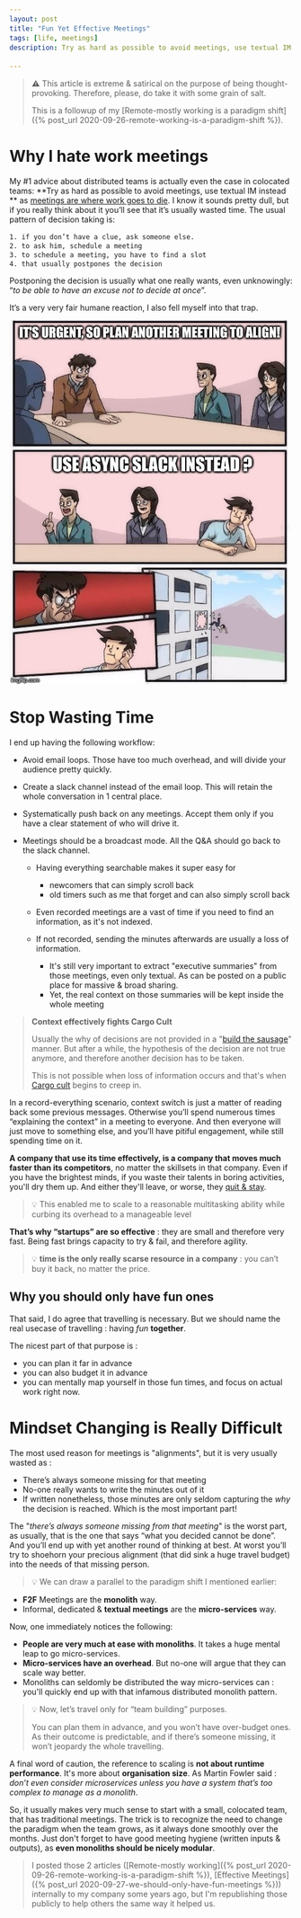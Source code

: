 ```yaml
---
layout: post
title: "Fun Yet Effective Meetings"
tags: [life, meetings]
description: Try as hard as possible to avoid meetings, use textual IM instead, as meetings are where work goes to die

---
```


> ⚠️ This article is extreme & satirical on the purpose of being thought-provoking. Therefore, please, do take it with some grain of salt.
>
> This is a followup of my [Remote-mostly working is a paradigm shift]({% post_url 2020-09-26-remote-working-is-a-paradigm-shift %}).

# Why I hate work meetings

My #1 advice about distributed teams is actually even the case in colocated teams:
**Try as hard as possible to avoid meetings, use textual IM instead ** as [meetings are where work goes to die](https://blog.codinghorror.com/meetings-where-work-goes-to-die/).
I know it sounds pretty dull, but if you really think about it you’ll see that it’s usually wasted time.
The usual pattern of decision taking is:

    1. if you don’t have a clue, ask someone else.
    2. to ask him, schedule a meeting
    3. to schedule a meeting, you have to find a slot
    4. that usually postpones the decision

Postponing the decision is usually what one really wants, even unknowingly: “*to be able to have an excuse not to decide at once*”.

It’s a very very fair humane reaction, I also fell myself into that trap.

![Thrown out of the fence for proposing an textual chat](/assets/images/out-of-window.jpg)

# Stop Wasting Time

I end up having the following workflow:

* Avoid email loops. Those have too much overhead, and will divide your audience pretty quickly.
* Create a slack channel instead of the email loop. This will retain the whole conversation in 1 central place.
* Systematically push back on any meetings. Accept them only if you have a clear statement of who will drive it.
* Meetings should be a broadcast mode. All the Q&A should go back to the slack channel.

  * Having everything searchable makes it super easy for
    * newcomers that can simply scroll back
    * old timers such as me that forget and can also simply scroll back

  * Even recorded meetings are a vast of time if you need to find an information, as it's not indexed.

  * If not recorded, sending the minutes afterwards are usually a loss of information.
    * It's still very important to extract "executive summaries" from those meetings, even only textual. As can be posted on a public place for massive & broad sharing.
    * Yet, the real context on those summaries will be kept inside the whole meeting

> **Context effectively fights Cargo Cult**
>
> Usually the why of decisions are not provided in a "[build the sausage](https://english.stackexchange.com/questions/120739/a-peek-into-the-sausage-factory)" manner. But after a while, the hypothesis of the decision are not true anymore, and therefore another decision has to be taken.
>
> This is not possible when loss of information occurs and that's when [Cargo cult](https://en.wikipedia.org/wiki/Cargo_cult_programming) begins to creep in.

In a record-everything scenario, context switch is just a matter of reading back some previous messages. Otherwise you’ll spend numerous times “explaining the context” in a meeting to everyone. And then everyone will just move to something else, and you’ll have pitiful engagement, while still spending time on it.

**A company that use its time effectively, is a company that moves much faster than its competitors**, no matter the skillsets in that company. Even if you have the brightest minds, if you waste their talents in boring activities, you'll dry them up. And either they'll leave, or worse, they [quit & stay](https://www.sbnonline.com/article/the-quit-and-stay-syndrome-a-business-epidemic-thats-a-silent-profit-killer/).

> 💡 This enabled me to scale to a reasonable multitasking ability while curbing its overhead to a manageable level

**That’s why “startups” are so effective** : they are small and therefore very fast. Being fast brings capacity to try & fail, and therefore agility.

> 💡 **time is the only really scarse resource in a company** : you can’t buy it back, no matter the price.

## Why you should only have fun ones

That said, I do agree that travelling is necessary. But we should name the real usecase of travelling : having *fun* **together**.

The nicest part of that purpose is :

* you can plan it far in advance
* you can also budget it in advance
* you can mentally map yourself in those fun times, and focus on actual work right now.

# Mindset Changing is Really Difficult

The most used reason for meetings is "alignments", but it is very usually wasted as :

* There’s always someone missing for that meeting
* No-one really wants to write the minutes out of it
* If written nonetheless, those minutes are only seldom capturing the *why* the decision is reached. Which is the most important part!

The "*there’s always someone missing from that meeting*" is the worst part, as usually, that is the one that says “what you decided cannot be done”. And you’ll end up with yet another round of thinking at best. At worst you’ll try to shoehorn your precious alignment (that did sink a huge travel budget) into the needs of that missing person.

> 💡 We can draw a parallel to the paradigm shift I mentioned earlier:

* **F2F** Meetings are the **monolith** way.
* Informal, dedicated & **textual meetings** are the **micro-services** way.

Now, one immediately notices the following:

* **People are very much at ease with monoliths**. It takes a huge mental leap to go micro-services.
* **Micro-services have an overhead**. But no-one will argue that they can scale way better.
* Monoliths can seldomly be distributed the way micro-services can : you'll quickly end up with that infamous distributed monolith pattern.

> 💡 Now, let’s travel only for “team building” purposes.
>
> You can plan them in advance, and you won’t have over-budget ones. As their outcome is predictable, and if there’s someone missing, it won’t jeopardy the whole travelling.

A final word of caution, the reference to scaling is **not about runtime performance**. It's more about **organisation size**. As Martin Fowler said : *don’t even consider microservices unless you have a system that’s too complex to manage as a monolith*.

So, it usually makes very much sense to start with a small, colocated team, that has traditional meetings. The trick is to recognize the need to change the paradigm when the team grows, as it always done smoothly over the months. Just don't forget to have good meeting hygiene (written inputs & outputs), as **even monoliths should be nicely modular**.

> I posted those 2 articles ([Remote-mostly working]({% post_url 2020-09-26-remote-working-is-a-paradigm-shift %}), [Effective Meetings]({% post_url 2020-09-27-we-should-only-have-fun-meetings %})) internally to my company some years ago, but I'm republishing those publicly to help others the same way it helped us.
